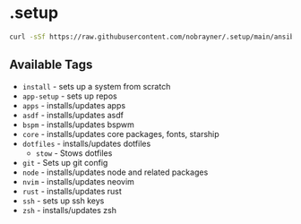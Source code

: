 # .setup

```bash
curl -sSf https://raw.githubusercontent.com/nobrayner/.setup/main/ansible-run | sh
```

## Available Tags
- `install` - sets up a system from scratch
- `app-setup` - sets up repos
- `apps` - installs/updates apps
- `asdf` - installs/updates asdf
- `bspm` - installs/updates bspwm
- `core` - installs/updates core packages, fonts, starship
- `dotfiles` - installs/updates dotfiles
    - `stow` - Stows dotfiles
- `git` - Sets up git config
- `node` - installs/updates node and related packages
- `nvim` - installs/updates neovim
- `rust` - installs/updates rust
- `ssh` - sets up ssh keys
- `zsh` - installs/updates zsh
